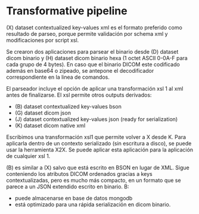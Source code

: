 Transformative pipeline
=======================

(X) dataset contextualized key-values xml es el formato preferido como resultado de parseo, porque permite validación por schema xml y modificaciones por script xsl.

Se crearon dos aplicaciones para parsear el binario desde (D) dataset dicom binario y (H) dataset dicom binario hexa (1 octet ASCII 0-0A-F para cada grupo de 4 bytes). En caso que el binario DICOM este codificado además en base64 o zipeado, se antepone el decodificador correspondiente en la linea de comandos.
 
El parseador incluye el opción de aplicar una transformación xsl 1 al xml antes de finalizarse. El xsl permite otros outputs derivados:
- (B) dataset contextualized key-values bson
- (G) dataset dicom json
- (J) dataset contextualized key-values json (ready for serialization)
- (K) dataset dicom native xml

Escribimos una transformación xsl1 que permite volver a X desde K. Para aplicarla dentro de un contexto serializado (sin escritura a disco), se puede usar la herramienta X2X. Se puede aplicar esta aplicación para la aplicación de cualquier xsl 1.

(B) es similar a (X) salvo que está escrito en BSON en lugar de XML. Sigue conteniendo los atributos DICOM ordenados gracias a keys contextualizadas, pero es mucho más compacto, en un formato que se parece a un JSON extendido escrito en binario. B:
- puede almacenarse en base de datos mongodb
- está optimizado para una rápida serialización en dicom binario.

